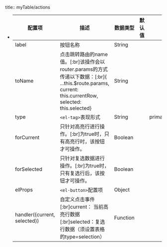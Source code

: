 title:: myTable/actions

- | 配置项 | 描述 | 数据类型 | 默认值 | 可选值 | 版本 |
  |--|--|--|--|--|--|
  |label|按钮名称|String||||
  |toName|点击跳转路由的name值。[:br]该操作会以router.params的方式传递以下数据：[:br]{ ...this.$route.params, current: this.currentRow, selected: this.selected}|String||||
  |type|`<el-tag>`表现形式|String||primary[:br]success[:br]info[:br]warning[:br]danger||
  |forCurrent|只针对高亮行进行操作。[:br]为true时，只有高亮行时，该按钮才可操作。|Boolean||||
  |forSelected|只针对复选数据进行操作。[:br]为true时，只有复选行后，该按钮才可操作。|Boolean||||
  |elProps|`<el-button>`配置项|Object||||
  |handler({current, selected})|自定义点击事件[:br]current： 当前高亮行数据[:br]selected：复选行数据（须设置表格的type=selection）|Function||||